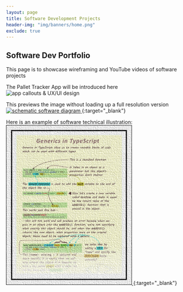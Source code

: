 ```yaml
---
layout: page
title: Software Development Projects
header-img: "img/banners/home.png"
exclude: true
---
```


## Software Dev Portfolio
This page is to showcase wireframing and YouTube videos of software projects

The Pallet Tracker App will be introduced here
![app callouts & UX/UI design](https://i.imgur.com/42TjmBm.jpg)

This previews the image without loading up a full resolution version
[
![schematic software diagram](https://i.imgur.com/O0VWS0t.jpg)
](https://drive.google.com/file/d/1NrvuzRWSfcoiCbybQw29HBd4O9ObTcpo/view?usp=sharing){:target="_blank"}


Here is an example of software technical illustration:
[
![snippet from TypeScript cheat sheet](/img/previews/software/ts_snippet.jpg)
](https://drive.google.com/file/d/1TsXNU8dgclsMJDegvNkv3W6qUnM8pUCt/view?usp=sharing){:target="_blank"}
